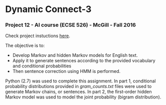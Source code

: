 # Dynamic Connect-3


### Project 12 - AI course (ECSE 526) - McGill - Fall 2016
Check project instuctions [here](http://www.cim.mcgill.ca/~jer/courses/ai/as2).

The objective is to:
- Develop Markov and hidden Markov models for English text.
- Apply it to generate sentences according to the provided vocabulary and conditional probabilities 
- Then sentence correction using HMM is performed. 

Python (2.7) was used to complete this assignment.
In part 1, conditional probability distributions provided in *gram_counts.txt* files were used to generate Markov chains, or sentences.
In part 2, the first-order hidden Markov model was used to model the joint probability (bigram distribution).

